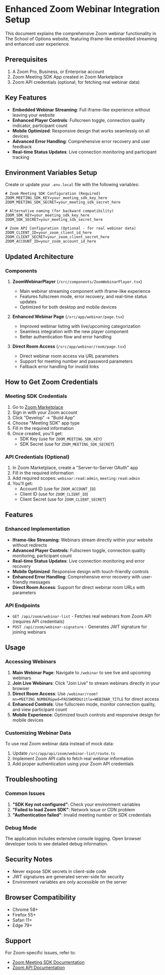 # Enhanced Zoom Webinar Integration Setup

This document explains the comprehensive Zoom webinar functionality in The School of Options website, featuring iframe-like embedded streaming and enhanced user experience.

## Prerequisites

1. A Zoom Pro, Business, or Enterprise account
2. Zoom Meeting SDK App created in Zoom Marketplace
3. Zoom API credentials (optional, for fetching real webinar data)

## Key Features

- **Embedded Webinar Streaming**: Full iframe-like experience without leaving your website
- **Enhanced Player Controls**: Fullscreen toggle, connection quality indicator, participant count
- **Mobile Optimized**: Responsive design that works seamlessly on all devices
- **Advanced Error Handling**: Comprehensive error recovery and user feedback
- **Real-time Status Updates**: Live connection monitoring and participant tracking

## Environment Variables Setup

Create or update your `.env.local` file with the following variables:

```env
# Zoom Meeting SDK Configuration (Required)
ZOOM_MEETING_SDK_KEY=your_meeting_sdk_key_here
ZOOM_MEETING_SDK_SECRET=your_meeting_sdk_secret_here

# Alternative naming (for backward compatibility)
ZOOM_SDK_KEY=your_meeting_sdk_key_here
ZOOM_SDK_SECRET=your_meeting_sdk_secret_here

# Zoom API Configuration (Optional - for real webinar data)
ZOOM_CLIENT_ID=your_zoom_client_id_here
ZOOM_CLIENT_SECRET=your_zoom_client_secret_here
ZOOM_ACCOUNT_ID=your_zoom_account_id_here
```

## Updated Architecture

### Components

1. **ZoomWebinarPlayer** (`/src/components/ZoomWebinarPlayer.tsx`)
   - Main webinar streaming component with iframe-like experience
   - Features fullscreen mode, error recovery, and real-time status updates
   - Optimized for both desktop and mobile devices

2. **Enhanced Webinar Page** (`/src/app/webinar/page.tsx`)
   - Improved webinar listing with live/upcoming categorization
   - Seamless integration with the new player component
   - Better authentication flow and error handling

3. **Direct Room Access** (`/src/app/webinar/room/page.tsx`)
   - Direct webinar room access via URL parameters
   - Support for meeting number and password parameters
   - Fallback error handling for invalid links

## How to Get Zoom Credentials

### Meeting SDK Credentials

1. Go to [Zoom Marketplace](https://marketplace.zoom.us/)
2. Sign in with your Zoom account
3. Click "Develop" → "Build App"
4. Choose "Meeting SDK" app type
5. Fill in the required information
6. Once created, you'll get:
   - SDK Key (use for `ZOOM_MEETING_SDK_KEY`)
   - SDK Secret (use for `ZOOM_MEETING_SDK_SECRET`)

### API Credentials (Optional)

1. In Zoom Marketplace, create a "Server-to-Server OAuth" app
2. Fill in the required information
3. Add required scopes: `webinar:read:admin`, `meeting:read:admin`
4. You'll get:
   - Account ID (use for `ZOOM_ACCOUNT_ID`)
   - Client ID (use for `ZOOM_CLIENT_ID`)
   - Client Secret (use for `ZOOM_CLIENT_SECRET`)

## Features

### Enhanced Implementation

- **Iframe-like Streaming**: Webinars stream directly within your website without redirects
- **Advanced Player Controls**: Fullscreen toggle, connection quality monitoring, participant count
- **Real-time Status Updates**: Live connection monitoring and error recovery
- **Mobile Optimized**: Responsive design with touch-friendly controls
- **Enhanced Error Handling**: Comprehensive error recovery with user-friendly messages
- **Direct Room Access**: Support for direct webinar room URLs with parameters

### API Endpoints

- `GET /api/zoom/webinar-list` - Fetches real webinars from Zoom API (requires API credentials)
- `POST /api/zoom/webinar-signature` - Generates JWT signature for joining webinars

## Usage

### Accessing Webinars

1. **Main Webinar Page**: Navigate to `/webinar` to see live and upcoming webinars
2. **Join Live Webinars**: Click "Join Live" to stream webinars directly in your browser
3. **Direct Room Access**: Use `/webinar/room?mn=MEETING_NUMBER&pwd=PASSWORD&title=WEBINAR_TITLE` for direct access
4. **Enhanced Controls**: Use fullscreen mode, monitor connection quality, and view participant count
5. **Mobile Experience**: Optimized touch controls and responsive design for mobile devices

### Customizing Webinar Data

To use real Zoom webinar data instead of mock data:

1. Update `/src/app/api/zoom/webinar-list/route.ts`
2. Implement Zoom API calls to fetch real webinar information
3. Add proper authentication using your Zoom API credentials

## Troubleshooting

### Common Issues

1. **"SDK Key not configured"**: Check your environment variables
2. **"Failed to load Zoom SDK"**: Network issue or CDN problem
3. **"Authentication failed"**: Invalid meeting number or SDK credentials

### Debug Mode

The application includes extensive console logging. Open browser developer tools to see detailed debug information.

## Security Notes

- Never expose SDK secrets in client-side code
- JWT signatures are generated server-side for security
- Environment variables are only accessible on the server

## Browser Compatibility

- Chrome 58+
- Firefox 55+
- Safari 11+
- Edge 79+

## Support

For Zoom-specific issues, refer to:
- [Zoom Meeting SDK Documentation](https://developers.zoom.us/docs/meeting-sdk/)
- [Zoom API Documentation](https://developers.zoom.us/docs/api/)

